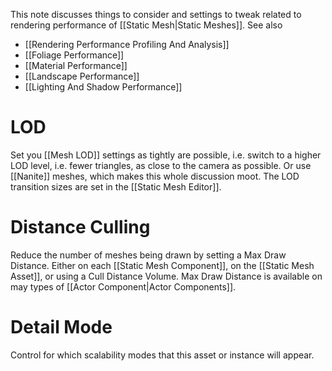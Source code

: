 This note discusses things to consider and settings to tweak related to rendering performance of [[Static Mesh|Static Meshes]].
See also
- [[Rendering Performance Profiling And Analysis]]
- [[Foliage Performance]]
- [[Material Performance]]
- [[Landscape Performance]]
- [[Lighting And Shadow Performance]]


# LOD

Set you [[Mesh LOD]] settings as tightly are possible, i.e. switch to a higher LOD level, i.e. fewer triangles, as close to the camera as possible.
Or use [[Nanite]] meshes, which makes this whole discussion moot.
The LOD transition sizes are set in the [[Static Mesh Editor]].


# Distance Culling

Reduce the number of meshes being drawn by setting a Max Draw Distance.
Either on each [[Static Mesh Component]], on the [[Static Mesh Asset]], or using a Cull Distance Volume.
Max Draw Distance is available on may types of [[Actor Component|Actor Components]].

# Detail Mode

Control for which scalability modes that this asset or instance will appear.
